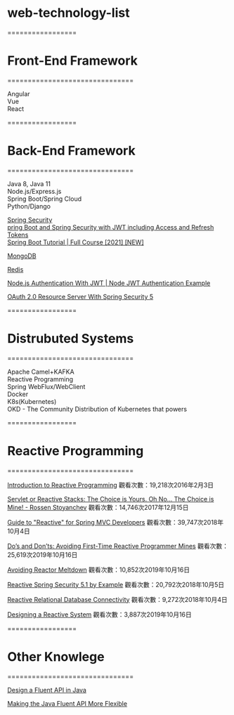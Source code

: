 # web-technology-list

=================

# Front-End Framework
===============================

Angular  
Vue  
React  

=================

# Back-End Framework
===============================

Java 8, Java 11  
Node.js/Express.js  
Spring Boot/Spring Cloud  
Python/Django  

[Spring Security](https://www.youtube.com/watch?v=her_7pa0vrg)  
[pring Boot and Spring Security with JWT including Access and Refresh Tokens](https://www.youtube.com/watch?v=VVn9OG9nfH0)  
[Spring Boot Tutorial | Full Course [2021] [NEW]](https://www.youtube.com/watch?v=9SGDpanrc8U)  

[MongoDB](https://www.mongodb.com/try/download/community)  

[Redis](https://redis.io/download)  
 

[Node.js Authentication With JWT | Node JWT Authentication Example](https://www.youtube.com/watch?v=wKddzNMDnaQ)  

[OAuth 2.0 Resource Server With Spring Security 5](https://www.baeldung.com/spring-security-oauth-resource-server)

=================

# Distrubuted Systems
===============================

Apache Camel+KAFKA  
Reactive Programming  
Spring WebFlux/WebClient  
Docker  
K8s(Kubernetes)  
OKD - The Community Distribution of Kubernetes that powers

=================

# Reactive Programming
===============================

[Introduction to Reactive Programming](https://www.youtube.com/watch?v=fec9nEIybp0)
觀看次數：19,218次2016年2月3日

[Servlet or Reactive Stacks: The Choice is Yours. Oh No... The Choice is Mine! - Rossen Stoyanchev](https://www.youtube.com/watch?v=Dp_aJh-akkU)
觀看次數：14,746次2017年12月15日

[Guide to "Reactive" for Spring MVC Developers](https://www.youtube.com/watch?v=IZ2SoXUiS7M)
觀看次數：39,747次2018年10月4日

[Do’s and Don’ts: Avoiding First-Time Reactive Programmer Mines](https://www.youtube.com/watch?v=0rnMIueRKNU)
觀看次數：25,619次2019年10月16日

[Avoiding Reactor Meltdown](https://www.youtube.com/watch?v=xCu73WVg8Ps)
觀看次數：10,852次2019年10月16日

[Reactive Spring Security 5.1 by Example](https://www.youtube.com/watch?v=YcAufUtfm44)
觀看次數：20,792次2018年10月5日

[Reactive Relational Database Connectivity](https://www.youtube.com/watch?v=idApf9DMdfk)
觀看次數：9,272次2018年10月4日  

[Designing a Reactive System](https://www.youtube.com/watch?v=Iwn8sBMf_P4)
觀看次數：3,887次2019年10月16日  

=================

# Other Knowlege
===============================

[Design a Fluent API in Java](https://dzone.com/articles/java-fluent-api-design)

[Making the Java Fluent API More Flexible](https://dzone.com/articles/making-java-fluent-api-more-flexible)